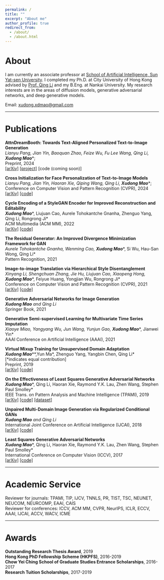 ```yaml
---
permalink: /
title: ""
excerpt: "About me"
author_profile: true
redirect_from: 
  - /about/
  - /about.html
---
```


About
======
I am currently an associate professor at [School of Artificial Intelligence, Sun Yat-sen University](http://sai.sysu.edu.cn/). I completed my Ph.D. at City University of Hong Kong advised by [Prof. Qing Li](https://www4.comp.polyu.edu.hk/~csqli/) and my B.Eng. at Nankai University. My research interests are in the areas of diffusion models, generative adversarial networks, and deep generative models.


Email: xudong.xdmao@gmail.com


******

Publications 
======
<b>AttnDreamBooth: Towards Text-Aligned Personalized Text-to-Image Generation</b>    
*Lianyu Pang, Jian Yin, Baoquan Zhao, Feize Wu, Fu Lee Wang, Qing Li,* ***Xudong Mao****;    
Preprint, 2024    
[\[arXiv\]](https://arxiv.org/abs/2406.05000)
[\[project\]](https://attndreambooth.github.io/)
\[code (coming soon)\]

<b>Cross Initialization for Face Personalization of Text-to-Image Models</b>    
*Lianyu Pang, Jian Yin, Haoran Xie, Qiping Wang, Qing Li,* ***Xudong Mao****;    
Conference on Computer Vision and Pattern Recognition (CVPR), 2024    
[\[arXiv\]](https://arxiv.org/abs/2312.15905)
[\[code\]](https://github.com/lyuPang/CrossInitialization)

<b>Cycle Encoding of a StyleGAN Encoder for Improved Reconstruction and Editability</b>    
***Xudong Mao****, Liujuan Cao, Aurele Tohokantche Gnanha, Zhenguo Yang, Qing Li, Rongrong Ji*   
ACM Multimedia (ACM MM), 2022   
[\[arXiv\]](https://arxiv.org/abs/2207.09367)
[\[code\]](https://github.com/xudonmao/CycleEncoding)


<b>The Residual Generator: An Improved Divergence Minimization Framework for GAN</b>    
*Aurele Tohokantche Gnanha, Wenming Cao,* ***Xudong Mao****, Si Wu, Hau-San Wong, Qing Li*   
Pattern Recognition, 2021    


<b>Image-to-image Translation via Hierarchical Style Disentanglement</b>    
*Xinyang Li, Shengchuan Zhang, Jie Hu, Liujuan Cao, Xiaopeng Hong,* ***Xudong Mao****, Feiyue Huang, Yongjian Wu, Rongrong Ji*   
Conference on Computer Vision and Pattern Recognition (CVPR), 2021    
[\[arXiv\]](https://arxiv.org/abs/2103.01456)
[\[code\]](https://github.com/imlixinyang/HiSD)


<b>Generative Adversarial Networks for Image Generation</b>    
***Xudong Mao*** *and Qing Li*   
Springer Book, 2021    


<b>Generative Semi-supervised Learning for Multivariate Time Series Imputation</b>    
*Xiaoye Miao, Yangyang Wu, Jun Wang, Yunjun Gao,* ***Xudong Mao****, Jianwei Yin*   
AAAI Conference on Artificial Intelligence (AAAI), 2021    


<b>Virtual Mixup Training for Unsupervised Domain Adaptation</b>    
***Xudong Mao****\*,Yun Ma\*, Zhenguo Yang, Yangbin Chen, Qing Li*   
\[\*indicates equal contribution\]     
Preprint, 2019    
[\[arXiv\]](https://arxiv.org/abs/1905.04215)
[\[code\]](https://github.com/xudonmao/VMT)


<b>On the Effectiveness of Least Squares Generative Adversarial Networks</b>    
***Xudong Mao****, Qing Li, Haoran Xie, Raymond Y.K. Lau, Zhen Wang, Stephen Paul Smolley*   
IEEE Trans. on Pattern Analysis and Machine Intelligence (TPAMI), 2019   
[\[arXiv\]](https://arxiv.org/abs/1712.06391)
[\[code\]](https://github.com/xudonmao/improved_LSGAN)
[\[dataset\]](https://github.com/xudonmao/improved_LSGAN/blob/master/small_variance_datasets/data.tar.gz)


<b>Unpaired Multi-Domain Image Generation via Regularized Conditional GANs</b>    
***Xudong Mao*** *and Qing Li*   
International Joint Conference on Artificial Intelligence (IJCAI), 2018    
[\[arXiv\]](https://arxiv.org/abs/1805.02456)
[\[code\]](https://github.com/xudonmao/RegCGAN)


<b>Least Squares Generative Adversarial Networks</b>    
***Xudong Mao****, Qing Li, Haoran Xie, Raymond Y.K. Lau, Zhen Wang, Stephen Paul Smolley*   
International Conference on Computer Vision (ICCV), 2017    
[\[arXiv\]](https://arxiv.org/abs/1611.04076)
[\[code\]](https://github.com/xudonmao/LSGAN)


******

Academic Service
======
Reviewer for journals: TPAMI, TIP, IJCV, TNNLS, PR, TIST, TSC, NEUNET, NEUCOM, NEURCOMP, EAAI, CAIS      
Reviewer for conferences: ICCV, ACM MM, CVPR, NeurIPS, ICLR, ECCV, AAAI, IJCAI, ACCV, WACV, ICME     


******

Awards
======
<b>Outstanding Research Thesis Award</b>, 2019   
<b>Hong Kong PhD Fellowship Scheme (HKPFS)</b>, 2016-2019   
<b>Chow Yei Ching School of Graduate Studies Entrance Scholarships</b>, 2016-2017    
<b>Research Tuition Scholarships</b>, 2017-2019
